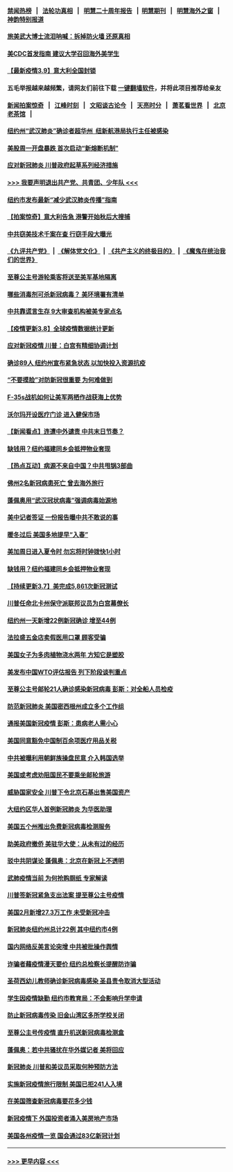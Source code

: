 #### [禁闻热榜](热点新闻.md?=0)  &nbsp;&nbsp;|&nbsp;&nbsp; [法轮功真相](https://github.com/gfw-breaker/truth/blob/master/README.md?=0) &nbsp;&nbsp;|&nbsp;&nbsp; [明慧二十周年报告](https://github.com/gfw-breaker/mh-reports/blob/master/README.md?=0) &nbsp;&nbsp;|&nbsp;&nbsp;[明慧期刊](https://github.com/gfw-breaker/mh-qikan) &nbsp;&nbsp;|&nbsp;&nbsp; [明慧海外之窗](https://github.com/gfw-breaker/mh-news/blob/master/README.md?=0) &nbsp;&nbsp;|&nbsp;&nbsp; [神韵特别报道](https://github.com/gfw-breaker/mh-news/blob/master/shenyun.md?=0)
#### [旅美武大博士流泪呐喊：拆掉防火墙 还原真相](../pages/nsc412/n11928097.md?t=03100932) 
#### [美CDC首发指南 建议大学召回海外美学生](../pages/nsc412/n11928060.md?t=03100932) 
#### [【最新疫情3.9】意大利全国封锁](../pages/nsc412/n11925735.md?t=03100932) 
#### 五毛举报越来越频繁，请网友们前往下载 [一键翻墙软件](https://github.com/gfw-breaker/ssr-accounts)，并将此项目推荐给亲友
#### [新闻拍案惊奇](https://github.com/gfw-breaker/banned-news/blob/master/pages/link4.md) &nbsp;&nbsp;|&nbsp;&nbsp; [江峰时刻](https://github.com/gfw-breaker/banned-news/blob/master/pages/link4.md) &nbsp;&nbsp;|&nbsp;&nbsp; [文昭谈古论今](https://github.com/gfw-breaker/banned-news/blob/master/pages/link4.md) &nbsp;&nbsp;|&nbsp;&nbsp; [天亮时分](https://github.com/gfw-breaker/banned-news/blob/master/pages/link4.md) &nbsp;&nbsp;|&nbsp;&nbsp; [萧茗看世界](https://github.com/gfw-breaker/banned-news/blob/master/pages/link4.md) &nbsp;&nbsp;|&nbsp;&nbsp; [北京老茶馆](https://github.com/gfw-breaker/banned-news/blob/master/pages/link4.md) &nbsp;&nbsp;|&nbsp;&nbsp; 
#### [纽约州“武汉肺炎”确诊者超华州  纽新航港局执行主任被感染](../pages/nsc412/n11927714.md?t=03100932) 
#### [美股周一开盘暴跌 首次启动“新熔断机制”](../pages/nsc412/n11927447.md?t=03100932) 
#### [应对新冠肺炎 川普政府起草系列经济措施](../pages/nsc412/n11927327.md?t=03100932) 
#### [>>> 我要声明退出共产党、共青团、少年队 <<<](https://github.com/begood0513/goodnews/blob/master/quit/letter.md) 
#### [纽约市发布最新“减少武汉肺炎传播”指南](../pages/nsc412/n11926234.md?t=03100932) 
#### [【拍案惊奇】意大利告急 港警开始秋后大搜捕](../pages/nsc412/n11926063.md?t=03100932) 
#### [中共窃美技术千案在查 行窃手段大曝光](../pages/nsc412/n11874117.md?t=03100932) 
#### [《九评共产党》](https://github.com/begood0513/9ping.md/blob/master/README.md) &nbsp;|&nbsp; [《解体党文化》](../../../../jtdwh.md/blob/master/README.md)  &nbsp;|&nbsp; [《共产主义的终极目的》](../../../../gczydzjmd.md/blob/master/README.md) &nbsp;|&nbsp; [《魔鬼在统治我们的世界》](../../../../mgztzwmdsj.md/blob/master/README.md) 
#### [至尊公主号游轮乘客将送至美军基地隔离](../pages/nsc412/n11925689.md?t=03100932) 
#### [哪些消毒剂可杀新冠病毒？ 美环境署有清单](../pages/nsc412/n11923343.md?t=03100932) 
#### [中共靠谎言生存 9大审查机构被美专家点名](../pages/nsc412/n11925444.md?t=03100932) 
#### [【疫情更新3.8】全球疫情数据统计更新](../pages/nsc412/n11923562.md?t=03100932) 
#### [应对新冠疫情 川普：白宫有精细协调计划](../pages/nsc412/n11925128.md?t=03100932) 
#### [确诊89人  纽约州宣布紧急状态  以加快投入资源抗疫](../pages/nsc412/n11925077.md?t=03100932) 
#### [“不要摸脸”对防新冠很重要 为何难做到](../pages/nsc412/n11916113.md?t=03100932) 
#### [F-35s战机如何让美军两栖作战获海上优势](../pages/nsc412/n11896520.md?t=03100932) 
#### [沃尔玛开设医疗门诊 进入健保市场](../pages/nsc412/n11923534.md?t=03100932) 
#### [【新闻看点】连遭中外谴责 中共末日节奏？](../pages/nsc412/n11923402.md?t=03100932) 
#### [缺钱用？纽约福建同乡会抵押物业套现](../pages/nsc412/n11923090.md?t=03100932) 
#### [【热点互动】病源不来自中国？中共甩锅3部曲](../pages/nsc412/n11923404.md?t=03100932) 
#### [佛州2名新冠病患死亡 曾去海外旅行](../pages/nsc412/n11923309.md?t=03100932) 
#### [蓬佩奥用“武汉冠状病毒”强调病毒始源地](../pages/nsc412/n11923252.md?t=03100932) 
#### [美中记者签证 一份报告曝中共不敢说的事](../pages/nsc412/n11923242.md?t=03100932) 
#### [暖冬过后 美国多地提早“入春”](../pages/nsc412/n11923232.md?t=03100932) 
#### [美加周日进入夏令时 勿忘将时钟拨快1小时](../pages/nsc412/n11923222.md?t=03100932) 
#### [缺钱用？纽约福建同乡会抵押物业套现](../pages/nsc412/n11921870.md?t=03100932) 
#### [【持续更新3.7】美完成5,861次新冠测试](../pages/nsc412/n11921647.md?t=03100932) 
#### [川普任命北卡州保守派联邦议员为白宫幕僚长](../pages/nsc412/n11922507.md?t=03100932) 
#### [纽约州一天新增22例新冠确诊  增至44例](../pages/nsc412/n11922043.md?t=03100932) 
#### [法拉盛五金店卖假医用口罩  顾客受骗](../pages/nsc412/n11922036.md?t=03100932) 
#### [美国女子为多肉植物浇水两年 方知它是塑胶](../pages/nsc412/n11921742.md?t=03100932) 
#### [美发布中国WTO评估报告 列下阶段谈判重点](../pages/nsc412/n11921572.md?t=03100932) 
#### [至尊公主号邮轮21人确诊感染新冠病毒   彭斯：对全船人员检疫](../pages/nsc412/n11921909.md?t=03100932) 
#### [防范新冠肺炎 美国密西根州成立多个工作组](../pages/nsc412/n11921740.md?t=03100932) 
#### [通报美国新冠疫情 彭斯：患病老人需小心](../pages/nsc412/n11921714.md?t=03100932) 
#### [美国同意豁免中国制百余项医疗用品关税](../pages/nsc412/n11921400.md?t=03100932) 
#### [中共被曝利用朝鲜族操盘民意 介入韩国选举](../pages/nsc412/n11921006.md?t=03100932) 
#### [美国或考虑劝阻国民不要乘坐邮轮旅游](../pages/nsc412/n11921247.md?t=03100932) 
#### [威胁国家安全 川普下令北京石基出售美国资产](../pages/nsc412/n11921036.md?t=03100932) 
#### [大纽约区华人首例新冠肺炎  为华医助理](../pages/nsc412/n11921110.md?t=03100932) 
#### [美国五个州推出免费新冠病毒检测服务](../pages/nsc412/n11921001.md?t=03100932) 
#### [助美政府撤侨 美驻华大使：从未有过的经历](../pages/nsc412/n11920832.md?t=03100932) 
#### [驳中共阴谋论 蓬佩奥：北京在新冠上不透明](../pages/nsc412/n11920846.md?t=03100932) 
#### [武肺疫情当前 为何抢购厕纸 专家解读](../pages/nsc412/n11920844.md?t=03100932) 
#### [川普签新冠紧急支出法案 提至尊公主号疫情](../pages/nsc412/n11920654.md?t=03100932) 
#### [美国2月新增27.3万工作 未受新冠冲击](../pages/nsc412/n11920460.md?t=03100932) 
#### [新冠肺炎纽约州总计22例  其中纽约市4例](../pages/nsc412/n11919291.md?t=03100932) 
#### [国内网络反美言论突增 中共被批操作舆情](../pages/nsc412/n11919024.md?t=03100932) 
#### [诈骗者藉疫情漫天要价  纽约总检察长提醒防诈骗](../pages/nsc412/n11919284.md?t=03100932) 
#### [圣荷西幼儿教师确诊新冠病毒感染  圣县责令取消大型活动](../pages/nsc412/n11919383.md?t=03100932) 
#### [学生因疫情缺勤  纽约市教育局：不会影响升学申请](../pages/nsc412/n11919278.md?t=03100932) 
#### [防止新冠病毒传染   旧金山湾区多所学校关闭](../pages/nsc412/n11919366.md?t=03100932) 
#### [至尊公主号传疫情  直升机送新冠病毒检测盒](../pages/nsc412/n11919347.md?t=03100932) 
#### [蓬佩奥：若中共骚扰在华外媒记者 美将回应](../pages/nsc412/n11918836.md?t=03100932) 
#### [新冠肺炎 川普和美议员采取何种预防方法](../pages/nsc412/n11918395.md?t=03100932) 
#### [实施新冠疫情旅行限制 美国已拒241人入境](../pages/nsc412/n11918515.md?t=03100932) 
#### [在美国筛查新冠病毒要花多少钱](../pages/nsc412/n11918422.md?t=03100932) 
#### [新冠疫情下 外国投资者涌入美房地产市场](../pages/nsc412/n11918415.md?t=03100932) 
#### [美国各州疫情一览 国会通过83亿新冠计划](../pages/nsc412/n11918191.md?t=03100932) 

----
#### [ >>> 更早内容 <<< ](../indexes/nsc412-earlier.md)
